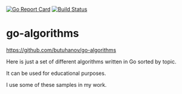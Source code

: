 [![Go Report Card](https://goreportcard.com/badge/github.com/butuhanov/go-algorithms)](https://goreportcard.com/report/github.com/butuhanov/go-algorithms) [![Build Status](https://travis-ci.org/butuhanov/go-algorithms.svg?branch=master)](https://travis-ci.org/butuhanov/go-algorithms)

# go-algorithms

https://github.com/butuhanov/go-algorithms

Here is just a set of different algorithms written in Go sorted by topic.

It can be used for educational purposes.

I use some of these samples in my work.
